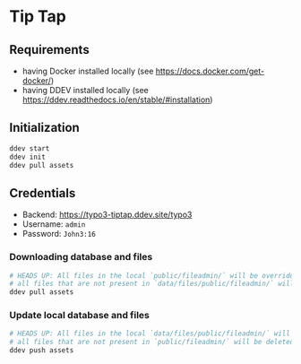 # Tip Tap

## Requirements

* having Docker installed locally (see https://docs.docker.com/get-docker/)
* having DDEV installed locally (see https://ddev.readthedocs.io/en/stable/#installation)

## Initialization

```sh
ddev start
ddev init
ddev pull assets
```

## Credentials

- Backend: https://typo3-tiptap.ddev.site/typo3
- Username: `admin`
- Password: `John3:16`

### Downloading database and files

```sh
# HEADS UP: All files in the local `public/fileadmin/` will be overridden, that means:
# all files that are not present in `data/files/public/fileadmin/` will be deleted from fileadmin
ddev pull assets
```

### Update local database and files

```sh
# HEADS UP: All files in the local `data/files/public/fileadmin/` will be overridden, that means:
# all files that are not present in `public/fileadmin/` will be deleted from fileadmin
ddev push assets
```

